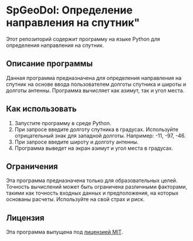 # SpGeoDol: Определение направления на спутник"

Этот репозиторий содержит программу на языке Python для определения направления на спутник.

## Описание программы

Данная программа предназначена для определения направления на спутник на основе ввода пользователем долготы спутника и широты и долготы антенны. Программа вычисляет как азимут, так и угол места.

## Как использовать

1. Запустите программу в среде Python.
2. При запросе введите долготу спутника в градусах. Используйте отрицательный знак для западной долготы. Например: -11, -97, -46.
3. При запросе введите широту и долготу антенны.
4. Программа выведет на экран азимут и угол места в градусах.

## Ограничения

Эта программа предназначена только для образовательных целей. Точность вычислений может быть ограничена различными факторами, такими как точность входных данных и предположения, на которых основаны расчеты. Используйте на свой страх и риск.

## Лицензия

Эта программа выпущена под [лицензией MIT]( https://opensource.org/licenses/MIT).
